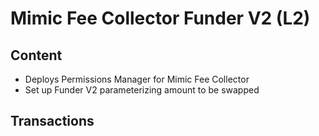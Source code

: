 # Mimic Fee Collector Funder V2 (L2)
  
## Content
- Deploys Permissions Manager for Mimic Fee Collector
- Set up Funder V2 parameterizing amount to be swapped

## Transactions
